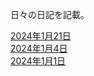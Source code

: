 日々の日記を記載。  
  
[2024年1月21日](https://rosebud0707.github.io/dailynotes/20240121)  
[2024年1月4日](https://rosebud0707.github.io/dailynotes/20240104)  
[2024年1月1日](https://rosebud0707.github.io/dailynotes/20240101)  

